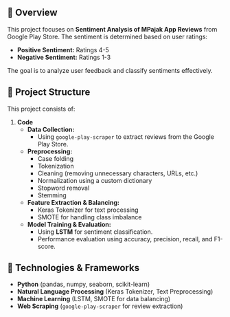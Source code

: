 ## 📌 Overview
This project focuses on **Sentiment Analysis of MPajak App Reviews** from Google Play Store. The sentiment is determined based on user ratings:
- **Positive Sentiment:** Ratings 4-5
- **Negative Sentiment:** Ratings 1-3

The goal is to analyze user feedback and classify sentiments effectively.

## 📂 Project Structure
This project consists of:

1. **Code**
   - **Data Collection:**
     - Using `google-play-scraper` to extract reviews from the Google Play Store.
   - **Preprocessing:**
     - Case folding
     - Tokenization
     - Cleaning (removing unnecessary characters, URLs, etc.)
     - Normalization using a custom dictionary
     - Stopword removal
     - Stemming
   - **Feature Extraction & Balancing:**
     - Keras Tokenizer for text processing
     - SMOTE for handling class imbalance
   - **Model Training & Evaluation:**
     - Using **LSTM** for sentiment classification.
     - Performance evaluation using accuracy, precision, recall, and F1-score.

## 🚀 Technologies & Frameworks
- **Python** (pandas, numpy, seaborn, scikit-learn)
- **Natural Language Processing** (Keras Tokenizer, Text Preprocessing)
- **Machine Learning** (LSTM, SMOTE for data balancing)
- **Web Scraping** (`google-play-scraper` for review extraction)

